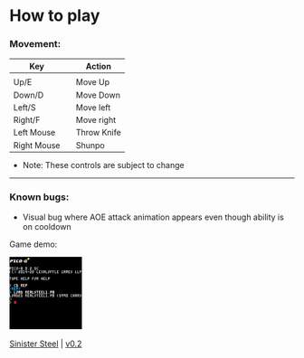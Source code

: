 # How to play

### Movement:

| Key        |   | Action   |
|------------|---|----------| 
|            |   |          |
|     Up/E    |   | Move Up  |
|    Down/D      |   | Move Down|
|     Left/S    |   | Move left|
|     Right/F   |   | Move right|
| Left Mouse || Throw Knife
| Right Mouse || Shunpo



- Note: These controls are subject to change
---
### Known bugs: 
- Visual bug where AOE attack animation appears even though ability is on cooldown

Game demo:

<img src="./images/sinsteel_logo.gif" alt="Animated logo for Sinister Steel." width="128"/>

[Sinister Steel](/game/realsteel1.html) \| [v0.2](https://github.com/matrom01-v2/Pico-8Site/releases/tag/v0.2)


